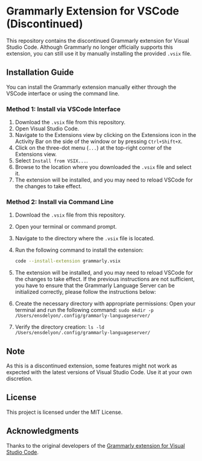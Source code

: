 # Grammarly Extension for VSCode (Discontinued)

This repository contains the discontinued Grammarly extension for Visual Studio Code. Although Grammarly no longer officially supports this extension, you can still use it by manually installing the provided `.vsix` file.

## Installation Guide

You can install the Grammarly extension manually either through the VSCode interface or using the command line.

### Method 1: Install via VSCode Interface

1. Download the `.vsix` file from this repository.
2. Open Visual Studio Code.
3. Navigate to the Extensions view by clicking on the Extensions icon in the Activity Bar on the side of the window or by pressing `Ctrl+Shift+X`.
4. Click on the three-dot menu (`...`) at the top-right corner of the Extensions view.
5. Select `Install from VSIX...`.
6. Browse to the location where you downloaded the `.vsix` file and select it.
7. The extension will be installed, and you may need to reload VSCode for the changes to take effect.

### Method 2: Install via Command Line

1. Download the `.vsix` file from this repository.
2. Open your terminal or command prompt.
3. Navigate to the directory where the `.vsix` file is located.
4. Run the following command to install the extension:
    ```bash
    code --install-extension grammarly.vsix
    ```

5. The extension will be installed, and you may need to reload VSCode for the changes to take effect.
If the previous instructions are not sufficient, you have to ensure that the Grammarly Language Server can be initialized correctly, please follow the instructions below:

1. Create the necessary directory with appropriate permissions:
Open your terminal and run the following command:
`sudo mkdir -p /Users/ensdelyon/.config/grammarly-languageserver/`

2. Verify the directory creation:
`ls -ld /Users/ensdelyon/.config/grammarly-languageserver/`

## Note

As this is a discontinued extension, some features might not work as expected with the latest versions of Visual Studio Code. Use it at your own discretion.

## License

This project is licensed under the MIT License.
## Acknowledgments

Thanks to the original developers of the [Grammarly extension for Visual Studio Code](https://github.com/znck/grammarly).

